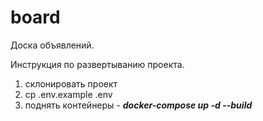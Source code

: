 # board
Доска объявлений.

Инструкция по развертыванию проекта.

1) склонировать проект
2) cp .env.example .env
3) поднять контейнеры - 
    ***docker-compose up -d --build***
